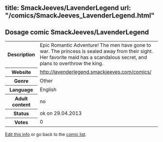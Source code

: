 title: SmackJeeves/LavenderLegend
url: "/comics/SmackJeeves_LavenderLegend.html"
---
Dosage comic SmackJeeves/LavenderLegend
-----------------------------------------

<p id="msg"></p>
<script type="text/javascript">
if (window.location.search === '?edit_info_mail=sent_ok') {
  var elem = document.getElementById("msg");
  elem.innerHTML = 'Edited information sucessfully sent for review, which is usually done daily. Thanks!';
  elem.className = 'ok';
}
</script>
<table class="comicinfo">
<tr>
<th>Description</th><td>Epic Romantic Adventure! The men have gone to war. The princess is sealed away from their sight. Her favorite maid has a scandalous secret, and plans to overthrow the king.</td>
</tr>
<tr>
<th>Website</th><td><a href="http://lavenderlegend.smackjeeves.com/comics/">http://lavenderlegend.smackjeeves.com/comics/</a></td>
</tr>
<tr>
<th>Genre</th><td>Other</td>
</tr>
<tr>
<th>Language</th><td>English</td>
</tr>
<tr>
<th>Adult content</th><td>no</td>
</tr>
<tr>
<th>Status</th><td>ok on 29.04.2013</td>
</tr>
<tr>
<th>Votes</th><td>0</td>
</tr>
</table>

[Edit this info](SmackJeeves_LavenderLegend_edit.html) or go back to the [comic list](../comic-index.html).
